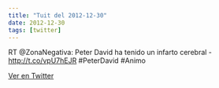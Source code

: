 ```yaml
---
title: "Tuit del 2012-12-30"
date: 2012-12-30
tags: [twitter]
---
```


RT @ZonaNegativa: Peter David ha tenido un infarto cerebral - http://t.co/vpU7hEJR #PeterDavid #Animo



[Ver en Twitter](https://twitter.com/i/web/status/285486385199185920)
